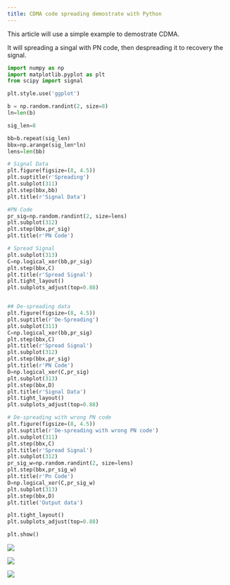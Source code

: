 ```yaml
---
title: CDMA code spreading demostrate with Python
---
```


This article will use a simple example to demostrate CDMA.

It will spreading a singal with PN code, then despreading it to recovery the signal.

<!-- more -->

```python
import numpy as np
import matplotlib.pyplot as plt
from scipy import signal

plt.style.use('ggplot')

b = np.random.randint(2, size=8)
ln=len(b)

sig_len=8

bb=b.repeat(sig_len)
bbx=np.arange(sig_len*ln)
lens=len(bb)

# Signal Data
plt.figure(figsize=(8, 4.5))
plt.suptitle(r'Spreading')
plt.subplot(311)
plt.step(bbx,bb)
plt.title(r'Signal Data')

#PN Code
pr_sig=np.random.randint(2, size=lens)
plt.subplot(312)
plt.step(bbx,pr_sig)
plt.title(r'PN Code')

# Spread Signal
plt.subplot(313)
C=np.logical_xor(bb,pr_sig)
plt.step(bbx,C)
plt.title(r'Spread Signal')
plt.tight_layout()
plt.subplots_adjust(top=0.88)


## De-spreading data
plt.figure(figsize=(8, 4.5))
plt.suptitle(r'De-Spreading')
plt.subplot(311)
C=np.logical_xor(bb,pr_sig)
plt.step(bbx,C)
plt.title(r'Spread Signal')
plt.subplot(312)
plt.step(bbx,pr_sig)
plt.title(r'PN Code')
D=np.logical_xor(C,pr_sig)
plt.subplot(313)
plt.step(bbx,D)
plt.title(r'Signal Data')
plt.tight_layout()
plt.subplots_adjust(top=0.88)

# De-spreading with wrong PN code
plt.figure(figsize=(8, 4.5))
plt.suptitle(r'De-spreading with wrong PN code')
plt.subplot(311)
plt.step(bbx,C)
plt.title(r'Spread Signal')
plt.subplot(312)
pr_sig_w=np.random.randint(2, size=lens)
plt.step(bbx,pr_sig_w)
plt.title(r'Pn Code')
D=np.logical_xor(C,pr_sig_w)
plt.subplot(313)
plt.step(bbx,D)
plt.title('Output data')

plt.tight_layout()
plt.subplots_adjust(top=0.88)

plt.show()
```


![](http://oozvwxvcz.bkt.clouddn.com//17-12-25/19760412.jpg)

![](http://oozvwxvcz.bkt.clouddn.com//17-12-25/92526869.jpg)

![](http://oozvwxvcz.bkt.clouddn.com//17-12-25/74089624.jpg)


